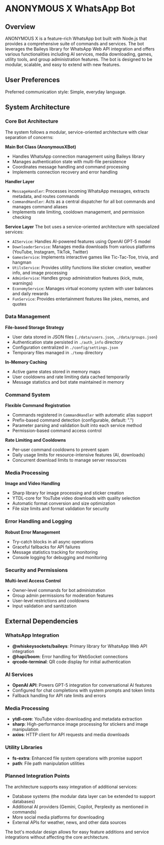 # ANONYMOUS X WhatsApp Bot

## Overview

ANONYMOUS X is a feature-rich WhatsApp bot built with Node.js that provides a comprehensive suite of commands and services. The bot leverages the Baileys library for WhatsApp Web API integration and offers various functionalities including AI services, media downloading, games, utility tools, and group administration features. The bot is designed to be modular, scalable, and easy to extend with new features.

## User Preferences

Preferred communication style: Simple, everyday language.

## System Architecture

### Core Bot Architecture
The system follows a modular, service-oriented architecture with clear separation of concerns:

**Main Bot Class (AnonymousXBot)**
- Handles WhatsApp connection management using Baileys library
- Manages authentication state with multi-file persistence
- Coordinates message handling and command processing
- Implements connection recovery and error handling

**Handler Layer**
- `MessageHandler`: Processes incoming WhatsApp messages, extracts metadata, and routes commands
- `CommandHandler`: Acts as a central dispatcher for all bot commands and manages command aliases
- Implements rate limiting, cooldown management, and permission checking

**Service Layer**
The bot uses a service-oriented architecture with specialized services:
- `AIService`: Handles AI-powered features using OpenAI GPT-5 model
- `DownloaderService`: Manages media downloads from various platforms (YouTube, Instagram, TikTok, Twitter)
- `GamesService`: Implements interactive games like Tic-Tac-Toe, trivia, and hangman
- `UtilsService`: Provides utility functions like sticker creation, weather info, and image processing
- `AdminService`: Handles group administration features (kick, mute, warnings)
- `EconomyService`: Manages virtual economy system with user balances and daily rewards
- `FunService`: Provides entertainment features like jokes, memes, and quotes

### Data Management
**File-based Storage Strategy**
- User data stored in JSON files (`./data/users.json`, `./data/groups.json`)
- Authentication state persisted in `./auth_info` directory
- Configuration centralized in `./config/settings.json`
- Temporary files managed in `./temp` directory

**In-Memory Caching**
- Active game states stored in memory maps
- User cooldowns and rate limiting data cached temporarily
- Message statistics and bot state maintained in memory

### Command System
**Flexible Command Registration**
- Commands registered in `CommandHandler` with automatic alias support
- Prefix-based command detection (configurable, default: ".")
- Parameter parsing and validation built into each service method
- Permission-based command access control

**Rate Limiting and Cooldowns**
- Per-user command cooldowns to prevent spam
- Daily usage limits for resource-intensive features (AI, downloads)
- Concurrent download limits to manage server resources

### Media Processing
**Image and Video Handling**
- Sharp library for image processing and sticker creation
- YTDL-core for YouTube video downloads with quality selection
- Automatic format conversion and size optimization
- File size limits and format validation for security

### Error Handling and Logging
**Robust Error Management**
- Try-catch blocks in all async operations
- Graceful fallbacks for API failures
- Message statistics tracking for monitoring
- Console logging for debugging and monitoring

### Security and Permissions
**Multi-level Access Control**
- Owner-level commands for bot administration
- Group admin permissions for moderation features
- User-level restrictions and cooldowns
- Input validation and sanitization

## External Dependencies

### WhatsApp Integration
- **@whiskeysockets/baileys**: Primary library for WhatsApp Web API integration
- **@hapi/boom**: Error handling for WebSocket connections
- **qrcode-terminal**: QR code display for initial authentication

### AI Services
- **OpenAI API**: Powers GPT-5 integration for conversational AI features
- Configured for chat completions with system prompts and token limits
- Fallback handling for API rate limits and errors

### Media Processing
- **ytdl-core**: YouTube video downloading and metadata extraction
- **sharp**: High-performance image processing for stickers and image manipulation
- **axios**: HTTP client for API requests and media downloads

### Utility Libraries
- **fs-extra**: Enhanced file system operations with promise support
- **path**: File path manipulation utilities

### Planned Integration Points
The architecture supports easy integration of additional services:
- Database systems (the modular data layer can be extended to support databases)
- Additional AI providers (Gemini, Copilot, Perplexity as mentioned in commands)
- More social media platforms for downloading
- External APIs for weather, news, and other data sources

The bot's modular design allows for easy feature additions and service integrations without affecting the core architecture.